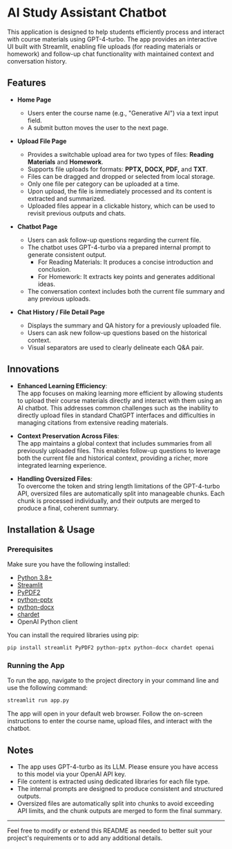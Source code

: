 # AI Study Assistant Chatbot

This application is designed to help students efficiently process and interact with course materials using GPT-4-turbo. The app provides an interactive UI built with Streamlit, enabling file uploads (for reading materials or homework) and follow-up chat functionality with maintained context and conversation history.

## Features

- **Home Page**  
  - Users enter the course name (e.g., "Generative AI") via a text input field.
  - A submit button moves the user to the next page.

- **Upload File Page**  
  - Provides a switchable upload area for two types of files: **Reading Materials** and **Homework**.
  - Supports file uploads for formats: **PPTX, DOCX, PDF,** and **TXT**.
  - Files can be dragged and dropped or selected from local storage.
  - Only one file per category can be uploaded at a time.
  - Upon upload, the file is immediately processed and its content is extracted and summarized.
  - Uploaded files appear in a clickable history, which can be used to revisit previous outputs and chats.

- **Chatbot Page**  
  - Users can ask follow-up questions regarding the current file.
  - The chatbot uses GPT-4-turbo via a prepared internal prompt to generate consistent output.
    - For Reading Materials: It produces a concise introduction and conclusion.
    - For Homework: It extracts key points and generates additional ideas.
  - The conversation context includes both the current file summary and any previous uploads.

- **Chat History / File Detail Page**  
  - Displays the summary and QA history for a previously uploaded file.
  - Users can ask new follow-up questions based on the historical context.
  - Visual separators are used to clearly delineate each Q&A pair.

## Innovations

- **Enhanced Learning Efficiency**:  
  The app focuses on making learning more efficient by allowing students to upload their course materials directly and interact with them using an AI chatbot. This addresses common challenges such as the inability to directly upload files in standard ChatGPT interfaces and difficulties in managing citations from extensive reading materials.

- **Context Preservation Across Files**:  
  The app maintains a global context that includes summaries from all previously uploaded files. This enables follow-up questions to leverage both the current file and historical context, providing a richer, more integrated learning experience.

- **Handling Oversized Files**:  
  To overcome the token and string length limitations of the GPT-4-turbo API, oversized files are automatically split into manageable chunks. Each chunk is processed individually, and their outputs are merged to produce a final, coherent summary.

## Installation & Usage

### Prerequisites

Make sure you have the following installed:
- [Python 3.8+](https://www.python.org/)
- [Streamlit](https://streamlit.io/)
- [PyPDF2](https://pypi.org/project/PyPDF2/)
- [python-pptx](https://pypi.org/project/python-pptx/)
- [python-docx](https://pypi.org/project/python-docx/)
- [chardet](https://pypi.org/project/chardet/)
- OpenAI Python client

You can install the required libraries using pip:

```bash
pip install streamlit PyPDF2 python-pptx python-docx chardet openai
```

### Running the App

To run the app, navigate to the project directory in your command line and use the following command:

```bash
streamlit run app.py
```

The app will open in your default web browser. Follow the on-screen instructions to enter the course name, upload files, and interact with the chatbot.

## Notes

- The app uses GPT-4-turbo as its LLM. Please ensure you have access to this model via your OpenAI API key.
- File content is extracted using dedicated libraries for each file type.
- The internal prompts are designed to produce consistent and structured outputs.
- Oversized files are automatically split into chunks to avoid exceeding API limits, and the chunk outputs are merged to form the final summary.

---

Feel free to modify or extend this README as needed to better suit your project's requirements or to add any additional details.